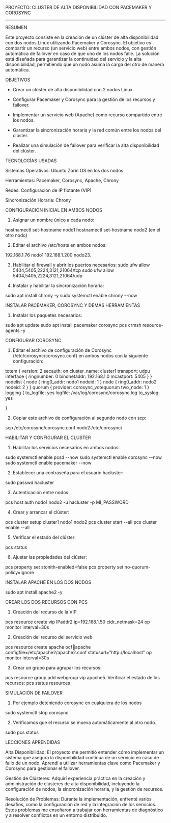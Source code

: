PROYECTO: CLUSTER DE ALTA DISPONIBILIDAD CON PACEMAKER Y COROSYNC

----------------------------------------------------------------------------------------------------------------------------------------------------

RESUMEN

Este proyecto consiste en la creación de un clúster de alta disponibilidad con dos nodos Linux
utilizando Pacemaker y Corosync. El objetivo es compartir un recurso (un servicio web) entre
ambos nodos, con gestión automática de failover en caso de que uno de los nodos falle. La solución
está diseñada para garantizar la continuidad del servicio y la alta disponibilidad, permitiendo que un
nodo asuma la carga del otro de manera automática.

OBJETIVOS

- Crear un clúster de alta disponibilidad con 2 nodos Linux.

- Configurar Pacemaker y Corosync para la gestión de los recursos y failover.

- Implementar un servicio web (Apache) como recurso compartido entre los nodos.

- Garantizar la sincronización horaria y la red común entre los nodos del clúster.

- Realizar una simulación de failover para verificar la alta disponibilidad del clúster.

TECNOLOGÍAS USADAS

Sistemas Operativos: Ubuntu Zorin OS en los dos nodos

Herramientas: Pacemaker, Corosync, Apache, Chrony

Redes: Configuración de IP flotante (VIP)

Sincronización Horaria: Chrony

CONFIGURACIÓN INICIAL EN AMBOS NODOS

1. Asignar un nombre único a cada nodo:

hostnamectl set-hostname nodo1
hostnamectl set-hostname nodo2 (en el otro nodo)

2. Editar el archivo /etc/hosts en ambos nodos:

192.168.1.76 nodo1
192.168.1.200 nodo23. 

3. Habilitar el firewall y abrir los puertos necesarios:
sudo ufw allow 5404,5405,2224,3121,21064/tcp
sudo ufw allow 5404,5405,2224,3121,21064/udp

4. Instalar y habilitar la sincronización horaria:

sudo apt install chrony -y
sudo systemctl enable chrony --now

INSTALAR PACEMAKER, COROSYNC Y DEMÁS HERRAMIENTAS

1. Instalar los paquetes necesarios:

sudo apt update
sudo apt install pacemaker corosync pcs crmsh resource-agents -y

CONFIGURAR COROSYNC

1. Editar el archivo de configuración de Corosync (/etc/corosync/corosync.conf) en ambos
nodos con la siguiente configuración:

totem {
version: 2
secauth: on
cluster_name: cluster1
transport: udpu
interface {
ringnumber: 0
bindnetaddr: 192.168.1.0
mcastport: 5405
}
}
nodelist {
node {
ring0_addr: nodo1
nodeid: 1
}
node {
ring0_addr: nodo2
nodeid: 2
}
}
quorum {
provider: corosync_votequorum
two_node: 1
}
logging {
to_logfile: yes
logfile: /var/log/corosync/corosync.log
to_syslog: yes

}

2. Copiar este archivo de configuración al segundo nodo con scp:

scp /etc/corosync/corosync.conf nodo2:/etc/corosync/

HABILITAR Y CONFIGURAR EL CLÚSTER

1. Habilitar los servicios necesarios en ambos nodos:

sudo systemctl enable pcsd --now
sudo systemctl enable corosync --now
sudo systemctl enable pacemaker --now

2. Establecer una contraseña para el usuario hacluster:

sudo passwd hacluster

3. Autenticación entre nodos:

pcs host auth nodo1 nodo2 -u hacluster -p MI_PASSWORD

4. Crear y arrancar el clúster:

pcs cluster setup cluster1 nodo1 nodo2
pcs cluster start --all
pcs cluster enable --all

5. Verificar el estado del clúster:

pcs status

6. Ajustar las propiedades del clúster:

pcs property set stonith-enabled=false
pcs property set no-quorum-policy=ignore

INSTALAR APACHE EN LOS DOS NODOS

sudo apt install apache2 -y

CREAR LOS DOS RECURSOS CON PCS

1. Creación del recurso de la VIP

pcs resource create vip IPaddr2 ip=192.168.1.50 cidr_netmask=24 op monitor interval=30s

2. Creación del recurso del servicio web

pcs resource create apache ocf:heartbeat:apache configfile=/etc/apache2/apache2.conf
statusurl="http://localhost" op monitor interval=30s

3. Crear un grupo para agrupar los recursos:

pcs resource group add webgroup vip apache5. Verificar el estado de los recursos:
pcs status resources

SIMULACIÓN DE FAILOVER

1. Por ejemplo deteniendo corosync en cualquiera de los nodos

sudo systemctl stop corosync

2. Verificamos que el recurso se mueva automáticamente al otro nodo.

sudo pcs status

LECCIONES APRENDIDAS

Alta Disponibilidad: El proyecto me permitió entender cómo implementar un sistema que asegura
la disponibilidad continua de un servicio en caso de fallo de un nodo. Aprendí a utilizar
herramientas clave como Pacemaker y Corosync para gestionar el failover.

Gestión de Clústeres: Adquirí experiencia práctica en la creación y administración de clústeres de
alta disponibilidad, incluyendo la configuración de nodos, la sincronización horaria, y la gestión de
recursos.

Resolución de Problemas: Durante la implementación, enfrenté varios desafíos, como la
configuración de red y la integración de los servicios. Estos problemas me enseñaron a trabajar con
herramientas de diagnóstico y a resolver conflictos en un entorno distribuido.
